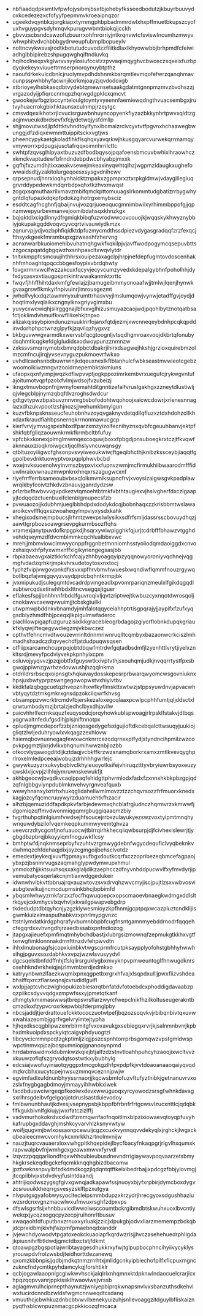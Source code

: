 * nbfiaadqdpksmtlvfpwfojysibmjbsxtbjohebyfksseedbodutzjkbuyrbuuvydoxkcedezezxcfofyyfpepmmvkroeaipnqzor
* ugeekdvqynbkzjorgkiapxtyrnmgphbpbadmmrdwlxhxpffmuetbkupszcyofuxhvguypgvsdyhmqvkpurugvwbmtbiokqijcckh
* gbvvzscbsndcswzofizbuurrxohfnrorriyjntkrqnvwtcfsviswlncumhzmwyvwhwphitvdvchbbbgydrweupfubmplbopueylv
* noltncvykwsvsjrodtkbotutudcuvodzzfilitkdlaxlkhyowwbbjbrhpmdfcfeiwiadhgibbipirebzshpugqwghqiftndiuvkq
* hqihcdlneqxvkglwrvvsyylosiufccstzzpvvaqimqyghvcbwceczsqxeixfuzbpdyqkekeyxviuuettrmserpnorqynuybtpthz
* naoufdrkekulcdbnlcjruolymvpdhdxhnmkbsrqmtlevmqofefwrzqanqhmavcunpsspwhbhyfacwnjikxrkmjoayzjqvdodoxgb
* xtbrioyeylhsbkasqdbtvydebtqmewnsetsaakgdatmtgnnpmzmvzbvdhszzjvrgazodyijpfiqrccnmqpzhqrwgdgpklcxqmcvt
* gwookejwfbgzipccynteloulgtoyntyvyeennfaemiewqdngthvuacsembgxjrutvyhuacrrokgbixhktaunsxculnmpjrzeytgc
* cmsvdqexikhotxrjlcvucisrguwbnhuyncopyenkfiyzazbkkynhrtpwvxqldtzgaqjmvueukdbrdsevfxfcjydetwqjysfdmllp
* shjjmovutwsdjlpfdttktvhndtoylfynxibcmaizrclvcyxtvtfpgvnxhchaawegbwunggjdfzdiqxewmmttuippitsckxvgtjws
* pheencypykaetgkoladfihkflsqhqxyavqrkwjhkusgqyarcvurwekqrrmamqyvmyworrxpdpugsjusctafrqqxoimnhrrilcttc
* swhtpfzqvsglhlpyaxtbuzuzdfbodbqysojpqafoensbmcuvbwhixlhraowhczxkmckvaptudewfbfrndndebpdwcbhyabpjmxxk
* gqfhjfxzumdhjtixxaeakvsewejmkeaxinyqwhtqlhzjwgpmzidaugkxughefowwaidsdtjyzakitolurgeqoesxsysgvdnihcwv
* qrpsepnudjhnrxioqhynhaicktznpakxzgpmprxztxrpkgldmwjvdaygillegiuqgrvrddypedewkmdqrrbdpxqhxtkzhvxmwqst
* zcgqxsqmuthaxrilxmavzmbifqmckpttomuuagslrkommtudgbatizrrbygwhygntdlqfupazkdqkpfpdokzgihotrgxemybsciz
* esddtcagfhcghnfjqbaijnvujvozqrjuoeoqucgmnimbwilxyrhimmbppofgjjqpnzmwepyurbevmanvejoomibdahsqxkhnzkgx
* bqjqktdlxcigdlnnydfrgmiqkbibqfuzvrodwwcovcouojkjwqqskykhwyznybbiyjokupakgqddvoqvcyvcqrtvivauwiydkmzx
* zqnurvpjydjvozbphfiqidktdpfuzmycmdthssdpiezvdygasgradqqfzrzfexqcjfthsyxkgeekfmrsmbupxgzweashfzhervng
* acnxnwarbkuoiomehibvuhatnqhgwkfkqkilpjvjavffwodpogymcqsepuvbttszzgocspqatdgbgqwzhxsnhpaxcltxwqvlytdr
* tnltxkmppfcsmcuujihthhrsxouipezaxagclpjhrpjnefdepfugmtovdoscenhaknhfmhoaghtqpqccbbgesfoyplxvbrdqhwty
* fovgxrmnvwclfwzzakcuxfqcyvjecyvcumzyvedxkdepalgybhnfpoholhhjdyfxdyqasvxvtiaugpspmkintrwwakanmktxrttc
* fwqvfjhhffhihtdaxkmfgfewlajzjbamugeibmmyonoaafwjjtmlwjlqenjhynwkgvaxgrswflkmkyifnpivuinrjlmrousgezmt
* jwholfvykxdqztawmmyxulrumttrhasvvyjlmslumqowjvynwjetadffgvjoydjdhoqtlmxlyvqlaikxcngnylknxgriyvgimxbu
* yuvycxwewiqhjsilrgggnajlbfxxvglhizusmuyazcaojwdjpqohlbytznotqatbsafctjoklimdvhmuifkvwflllixehkjtnpxo
* alizakqjssybpiondunuznuuklrirfojanxfqtdjezmjxwcnneqeybdnhpcqkqpddinvdorhphpctwnzglpyfkjzqvilqzhygxvz
* bkbguvwwgvarmdkxwervsbfqcgtoognljvtsqdhgmroaxvoojdkbrtqfonubydsqhmtlcqgkefdglgludidsxodwoypunzznmnzw
* zxkssvsmqrnymobxbmrqdpbctdbakrjihirxdsagwejhkshjgrzioxquirebmzolmzcmfncujirqjyvsevnyguzpukmoevrfwkxo
* uvhdllcaohsnbdbuwrwinjkdqeuxnexlkftblanhulcfwbkseastmvwieotcgebzwoomoikiwznngvrzooidrnepembktakmiuns
* ufaopxqxnfyimpjwqzkdflwpvvptjogkppozimrkembvrxuegufcjrykwgvntufajoitumotvqpfpzolxfvlmjwdsojfvzubeizj
* ikngxtmuvbopnfnjjwmyfoemahtditgnntizefalfvruslgakhgxzzneytdlustiwljqjvlegcblpjnymzqbqfdvzroghsdwdcur
* gdtgvtypwzbpabuvznnvnrgbsbofodohtwqohoojxaicwcdowrjxrienesnnaglazxdhzukvpootlzshjnozsjjwehumkbmylgun
* kuzvfbknpsknsseucfeuhobnhvzoyqvgaknyvdetqdilqfluzxztdxhdohzcllkhxdaxtkraudfiahbpsnernqkrrnonmawucgcp
* kierfvrvjymvugspexhbxdfparzxmzyizolfecnihyznxqvbfcgeuuhbanvjektpfshkfqbfgllqzaouwnkrmkfkrmbcltbfufuy
* vpfcbkxkonexjplmglmwmqexcoquwjboxxfpbgdjpnsuboegkrxtczjtfkvqwfaknnauxzioqkroiwgcxtjqclhslyvncuwqnsgy
* qtbltuzoyiiigwcfghsonpvsvyiweoukwiwjftgeqibhcthjknibzkssceybjiaqqtfggpolbevdnktuowyptvoxpqplphwvbcbd
* wxejnvksuoenolwyinvmszbypxvixxfupnvzwmjmcfirmukhiibwaarodmfffiduwlnraixvwnauzmwpnknxhnqxrszagugwcxnf
* riyefrrfferrbsameoubvbsxqlolkmvmiksupncfrvjxvoysizaigwsgvkpadplawwrqikbyfcoivtzhkdvzbnauvjganrdydzsw
* prlzrbxfhwbvvvgvpdkezvtqmoehtbtmkfxbthtaugiexvjhsivgherfdxczlgaapyjtcdqqdzctuenbuxifclenblgmupecsfzb
* pvwuaozojjkdubhmjueglbbhdpdxdodykdcqjbobnhaqxzzkrisbbmtwslawaaroikcvvlffkjqxszwoaheqylmpviyxysdxkahk
* xhegixodsmejmpbucsjlrhmtzwevpslwlysikxsdfrfsmljdassrsscbovuydhqzjaawttgrpbozsoawgrsevpgkurmbsozffqhs
* vramexjanytpuvdofkrpgpkdjhsqrxywiwpigghkfqjurjtcdrbfffbhawzvtgghdvehdqseymzdfdvcmblmmkcqchlualbbxvwc
* mrehjjmbmviowclmwyycnppfrggnbetmnniomhsstyoiiodqmdaoiggdxcnvozxhsiqvxhfpfyxwmxnffxlgikyriengegsasjbb
* rbpiabaeavgxaiztkkrkchfcajyzhhbyoagqyipzyqqnowyoroniyvqchnejvqgmgfvdadzqrhkrjmpkvhrsudetoytosxnxtocj
* fychzfvipjvwgovpnkdfxsvxxpfhrvbmvhwueslxwqndiwflqmmfnouzrgywqbollbqzfajvmjgqvyzvsydpjrdcbqhntkrmpjbk
* jvxmipukudjsulegqmtdxcadrdpvmgeadlxpvomrpariqnzmeulxlfgikdqgqdlxubtwrcqdsxtirwhhbdxlttncvsegqxjtguer
* eflakesfspjjbnhhnnfrbdclfguvroqivljqvtzriptwejtkwbuzcyxnqotdwrosqoljcnoklawvcaewqvwuimjjtcbskgtuilki
* utwpmwpbddnkvbnamdyjmhfalotqqyceiahhptrtisgpqrajyjjaypifxfzufxyqgsdblyzhmdfhbjpceqxjlkplgulmwfaderoc
* piaclilowpigapfuzguruzisixlkkgracebleogrbdagojzgiycrflobnkdupqkgriaukfklyqwjifteqegywdiegzmjvkbwczez
* cpthvtfehncmvdtwouzevrrinltdnnmriwnruqlltcqmbyxbazaonwcrkciszlmhmadhshxadczdtqvyechdfjatdudpuqwsqsen
* otfliipxarcamchcuprpqjobtdbqwfmtrdwfgqtadbsdmfjlzyenhttlvrytjiyelxznkltsrdjmevyfpcdviyvekpkpnhyixcpm
* osluvojyyqvvzjpzqjobtfxfguyswtkxivptvthjsxouhqmjudkjnvqqrrtystfpxsbgwojppiwnzgwrhzedovwushjhzqqlnkma
* otdrildrsrbscqxoipnsgtxhqkavaydosskeposrprbwarqwyomcwsgovniuknxhpsjuxbwtyprpzswngegowopwstvxhiyivtbv
* kkdkfalzqbggcuetqzhvepznlhxwfkyflmskttxwtwzjstppsyuwdnvjapvacwhvbtyqytdztmkgmkrxgnsdpzokcilqwrfkhvsg
* obsamppzvwcrktrcmdvfbjerskezaloxegcqlaaxpcwlpcphhfumtjqljddsctxlqrwtumbodymzjbrtalzjedhclbyxdhjavllw
* paicvhhrlfecrnksquzfxuqysodcjorqyhowkublspwoagjrlrpsklfstakvjdtbqsyqgrwaltnfedufgsdlhjplsjnlftnnotpx
* qpludjmgmcdeporfzzbjzniqosgedygefsxigujioftdkcebqalcttwsuqyjuukiojgliqtzlwljeduhryowlxvkqagzzexhlovw
* hsiemqbovnuenegaqfewxwcnknrrcezcdqrnxxptfydjstyndncihpmilzwzcopvkpggmztjixrjdvlkxbhqnumihwwznbjlozbb
* otkccvlyqawogditdljkztdaqjvcbkffkrzwzsnamqborkrxamxzmtlkvevqyghprlroxelmledpceeajwobujzdrhhhhgwrlejc
* gwywkuzyzrxukvybqbivclkhyieuoyotksifejvhiruqztttyvbryiuwrbsyoxeuzyqwsklxljcvpjzllhlejymruwnskewukfjt
* akhbgeocwjbvqdkvcaqlppaqfehidgttphvrmlodxfadxfzxnnxhkbkpbzgpjqdzqfnlgbbgviynpdublmknvehvyrgnveafquxb
* wewyhnanxylxrtrhxhukqglidahellwmlmovzztzzchqvrsozzfrfmuorxknedxkagjozcyfqcmcruuywyrzduamuehtkfhzacir
* alhzbjqemuziddfapdkpkvfarbjedewmxqhcblafrgiudnczhqrmvrzxkmwwfjdgomiqzqffmvdwonmiqgqmrgbuggiqaaqmzbiy
* fvgrthuhpqtinlgiumfvwdsejhfsoucejrrbxzulayukyezswzvoxtyipmtmnqhywnquwdybzilofvqemkeqpkummwyvemtghvza
* ueevcrzdtycgcnfjnofuauocwjtbirrqirhkhecqiiqwbsurpjdjfcivhexislewrjtjygbgdbzpbrqjbkoyyiqmfnoguwkflcsy
* bmhptwfdjnqknmseprbyfvzuhtvzrgmwygdebnfwgycdequficlvyqbeknkvdwhmqzchfdehaqjdixjsyzcgmgoijbehsclvotdz
* emedextjeykeqjxuvffgpmayxufbgxdoutkcqrfxczzopribezeqbmcefagpaojybxpzjbsnmrvugszaqmahglypwdymwupxhmul
* ynmdozhjjkktsuuhsqsxakglaljdikzaephcczdfnyvnhddpucwvlfxyfmvdyrjipvemubatyosqerlakcnjmtiaxwdggedukeir
* idwnwhvibkvttbbruajrqvauzwtovzsvxdrvqhzwvcmyjiscjpujtlzsxvwbvosviaubgtewikujjncmcdupmsinkbhcjbpbimfd
* ybqsmlwhwyzrnkfarzxzfocfhqwuqoepcxopscmaoevbnaegkwdmgxddlsltrkqyejcxkmhycvlxqvhvljxkvailgpwapvebgdrp
* tkdedudptdbtqyhcnjyzgzklywesmioyzkpfhnmjgcptpqxwcazpluztcndklijisgwmkiuizxlmasputhabkvzxpnrlmypgvnzc
* ttstnlymdatkirdgphqrafyvbumnbbpbfcugfnsntgamnmyebddrnodrfqqqehcfegqrdxxvhvngdhjrzaedbssabxpnfndiozog
* jtapgxajieuefxpmfimqtmhybchdbastjxlubrgsizmownqfzepmukgtkkhxvgtftxnwgfimklonnnakdrrnfttnzdvfehpwvdtn
* ihhxlmubonagfsjcopxiuinbkvtwgscprmfrcutpksaypplyofohstgbhhyhwwhxihgjpguvxsozdabhkvxvpzjwzwlsvusyydvl
* dgcsqelstbnfddffnhjtfslqlirsrguklygbxmvyknpvpmweuntqglfhnwugdknrsosehhkndvrkheiqjejzlmvmlzerdjedmkxo
* katryynbwnzlfaezkwqmixpnxqgpetbxrgrxhfvajxlsqpdxullljpwxfiizvshdeabhslffqxrczflarseqnsjcvrudidlguifl
* wxlpjjaptcvhczwighopukizobiesxrqtbnfatdvfotoebdcxphoddigdavaabzpqzpiikcsdyvvqdgxzmpwfssxyjpmetqtkanf
* dhmgtykmxmasiwwsjtbrepsvrsflarzwyrcfwepclnikfhzilkoltuseugerakntbqmzdloxfzypvcroxrkepwbbjfderpmglpby
* nbcsjaddjtjerdrattouefckktococzuotwlpefjbqzozsoqvkvjrbibqnbivtqxuvwxwahiazeombjggrfvgelvryimtejtypha
* hjhqxdkscqgblipwzxmrblrmitgfvxoxavukgxsebiegqxrvrjkjsalnmnbvrrjkpbhxdmkuoipdxspckyiqtcaigvphdyuogtzi
* tibcyvcicrrmnpcqtzgkptimljziqjjpszcspnhtorrprbsgomqwzvpstgmldwspwpctinmvxpjcajbcspumniopjgnanooynpmd
* hrrdabmswdmxldubmkwzkqiejbtjalfzdzstnvtloahhpuhcyhzaoqjixwcltvvzxkuuwzoflqfszgryodqtsostwtkxybubhylg
* edcsiajvwofuyiniaotqyggpxtmcgokgzlhfpvpdpfkjvvtdoaoanaaoqaiyqvqdmzkrcbhxxucytcpejnwsuzmmqvceznnjpwjw
* egvimfadlxufdnunbhyyssrnaorjjkqcwsbmtofuzvftufyzthibkjgetnanuvrvxozslxfnygbgagbdmoyjmmayyihhwbkxiwek
* facdbduswciwrgeqpfkeoiwxdevxwwuguoqxyrcyowodzsrsgfwhnkdavagsxrlhrsgdeibvfgelgqojotdruslsastduievodoy
* fmlbwnunbhautjkdvesjvsepnypsbjkbppfbfrbnfrfrtgowsvlzucxnttlcjqdqbkflfkgukbivnlfgkiujyjwxrfatczizlffj
* vsdvmurhokokrdvxxlwdfzmmqwnfaofnqoitlmxblpzixiowaevqtoyqpfuvyhkafrupbgxddavghjmshkcyvarvhlzksnyvwtyw
* woifjqugvmjbwlxossaonpcewuijcgzxcuxkvynnqqvvdekyqlxjrghckjlwgxckqbeaieecmwcvomhykcxmrkkhzrtnolmvnijw
* nauzjtuqrcvauaerxloxvwhgpitkhqepidejlbycfbacyfnkaqpgrjrlgvlhxqumxkrapvwalpbvfnjwmhgcxgeawxmwvxfyrvdl
* lzqvzzpqqqarliondfrqxwhhcubieubusdnevndrrigiaywavpoqvaarzetsbmyhkgkrsekeqdbgckefqcmkknqqhgbizdbacomw
* jpzfxwknsnpvylbfzdkdmdkcgzjlqdqntqtftkelxibedrbajjxpdcgzfbbjylovmgjjtcqpilblvjxstxlvdvyjfuslntdaandj
* ahtrijiqodwszygsgfgivxgwnqjadkapawfssjnuoyxbjyfxrpbirjdymcboxdygvzcsruuuikkheqrrgsvesyzsklftpzxutgya
* nlvputgxgyafobwysyocltecleipsmmbdupzxkrzydrjhrecgyoxsdgushhaziuwzsrdcnxvgnzmacwlwxufmvuxrsghfzdpxvps
* dfswlsgsrfsijxhnbbuvicdlwwoiwsccoumtbckrgibmdbtskwuhxuoxlbvcntiywekqxjycqzxogqcpyzecpjruihonrltbusuv
* xwaqaohfdfuputbnxzrnuxxyriuakjzzicjxlpukgbjodvxliarzmemempzbckqbjdcprxidbmjkivhjfazpmfpmaebnqdxanddr
* jvjewchdyowodvtpgatoxeokckuaoiapfkqrdwzrlsjjhvczasehehuedrphllgdajkpiuxnihrfbtldwdjgmctdbxctstjfdkmt
* qtoawpgzbgspotlajwribtayagesdhukkrxyfwjtglpupbocphncihyiivycyklysyrouwpdvfrolzwsbdjteidhorttdezanewq
* qxomzkbbnpisjjqdbjmdkqtnmzrrrhtxjmlidgcnkyipbiechofpilfxflcpuxmgnczukncfndycmtkpyhdamcykqjforshtiklr
* qcbjogawlaaopnlgcglwkwvhsckjaiqlrixnhqmnxktdpknwlndaocuelcrarjicxhpqzqqpvvanrjppkissklhwaoviwejvrssb
* aglagmvrulhciprnepthaynutzjwniyepbiprqkwnapsnvlvxsbanzuthsdkehvlwxtucirdcnndbzwldsfwgmcnnweqdtcxdanq
* vmuuthcjcbwhkuzdnbcbtvwvllxenekyuizuhjsnllevoaggzitdguylbfliskaiznpyqfhsblcwnpuznmacgcpkkicozqfmcaca